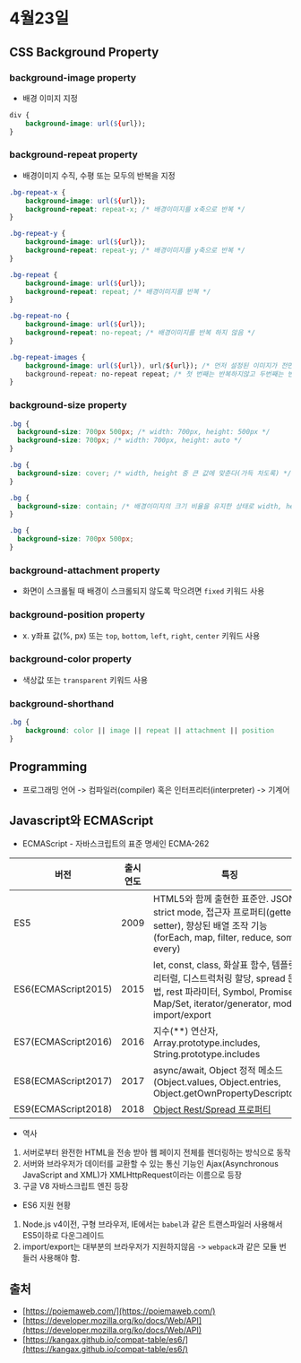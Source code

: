 # 4월23일

## CSS Background Property



### background-image property

* 배경 이미지 지정

```css
div {
    background-image: url(${url});
}
```



### background-repeat property <a href="#2-background-repeat" id="2-background-repeat"></a>

* 배경이미지 수직, 수평 또는 모두의 반복을 지정

```css
.bg-repeat-x {
    background-image: url(${url});
    background-repeat: repeat-x; /* 배경이미지를 x축으로 반복 */
}

.bg-repeat-y {
    background-image: url(${url});
    background-repeat: repeat-y; /* 배경이미지를 y축으로 반복 */
}

.bg-repeat {
    background-image: url(${url});
    background-repeat: repeat; /* 배경이미지를 반복 */
}

.bg-repeat-no {
    background-image: url(${url});
    background-repeat: no-repeat; /* 배경이미지를 반복 하지 않음 */
}

.bg-repeat-images {
    background-image: url(${url}), url(${url}); /* 먼저 설정된 이미지가 전면 출력 */
    background-repeat: no-repeat repeat; /* 첫 번째는 반복하지않고 두번째는 반복 */
}
```



### background-size property

```css
.bg {
  background-size: 700px 500px; /* width: 700px, height: 500px */
  background-size: 700px; /* width: 700px, height: auto */
}

.bg {
  background-size: cover; /* width, height 중 큰 값에 맞춘다(가득 차도록) */
}

.bg {
  background-size: contain; /* 배경이미지의 크기 비율을 유지한 상태로 width, height 중 큰 값에 맞춤 */
}

.bg {
  background-size: 700px 500px;
}
```



### background-attachment property

* 화면이 스크롤될 때 배경이 스크롤되지 않도록 막으려면 `fixed` 키워드 사용



### background-position property

* x. y좌표 값(%, px) 또는 `top`, `bottom`, `left`, `right`, `center` 키워드 사용



### background-color property

* 색상값 또는 `transparent` 키워드 사용



### background-shorthand

```css
.bg {
    background: color || image || repeat || attachment || position
}
```



## Programming

* 프로그래밍 언어 -> 컴파일러(compiler) 혹은 인터프리터(interpreter) -> 기계어



## Javascript와 ECMAScript&#x20;

* ECMAScript - 자바스크립트의 표준 명세인 ECMA-262

| 버전                  | 출시연도 | 특징                                                                                                                                      |
| ------------------- | ---- | --------------------------------------------------------------------------------------------------------------------------------------- |
| ES5                 | 2009 | HTML5와 함께 출현한 표준안. JSON, strict mode, 접근자 프로퍼티(getter, setter), 향상된 배열 조작 기능(forEach, map, filter, reduce, some, every)                 |
| ES6(ECMAScript2015) | 2015 | let, const, class, 화살표 함수, 템플릿 리터럴, 디스트럭처링 할당, spread 문법, rest 파라미터, Symbol, Promise, Map/Set, iterator/generator, module import/export |
| ES7(ECMAScript2016) | 2016 | 지수(\*\*) 연산자, Array.prototype.includes, String.prototype.includes                                                                       |
| ES8(ECMAScript2017) | 2017 | async/await, Object 정적 메소드(Object.values, Object.entries, Object.getOwnPropertyDescriptors)                                             |
| ES9(ECMAScript2018) | 2018 | [Object Rest/Spread 프로퍼티](https://github.com/tc39/proposal-object-rest-spread)                                                          |



* 역사

1. 서버로부터 완전한 HTML을 전송 받아 웹 페이지 전체를 렌더링하는 방식으로 동작
2. 서버와 브라우저가 데이터를 교환할 수 있는 통신 기능인 Ajax(Asynchronous JavaScript and XML)가 XMLHttpRequest이라는 이름으로 등장
3. 구글 V8 자바스크립트 엔진 등장



* ES6 지원 현황

1. Node.js v4이전, 구형 브라우저, IE에서는 `babel`과 같은 트랜스파일러 사용해서 ES5이하로 다운그레이드
2. import/export는 대부분의 브라우저가 지원하지않음 -> `webpack`과 같은 모듈 번들러 사용해야 함.



## 출처

* [https://poiemaweb.com/](https://poiemaweb.com/)
* [https://developer.mozilla.org/ko/docs/Web/API](https://developer.mozilla.org/ko/docs/Web/API)
* [https://kangax.github.io/compat-table/es6/](https://kangax.github.io/compat-table/es6/)
